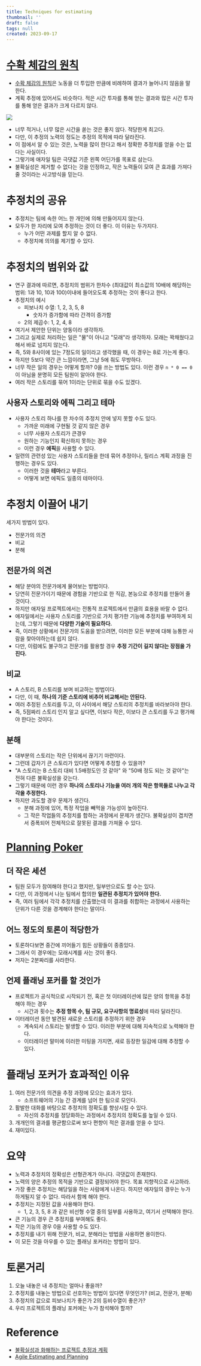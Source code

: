 ```yaml
---
title: Techniques for estimating
thumbnail: ''
draft: false
tags: null
created: 2023-09-17
---
```


# [수확 체감의 원칙](../../Economics/%E1%84%89%E1%85%AE%E1%84%92%E1%85%AA%E1%86%A8%20%E1%84%8E%E1%85%A6%E1%84%80%E1%85%A1%E1%86%B7%E1%84%8B%E1%85%B4%20%E1%84%8B%E1%85%AF%E1%86%AB%E1%84%8E%E1%85%B5%E1%86%A8.md)

* [수확 체감의 원칙](../../Economics/%E1%84%89%E1%85%AE%E1%84%92%E1%85%AA%E1%86%A8%20%E1%84%8E%E1%85%A6%E1%84%80%E1%85%A1%E1%86%B7%E1%84%8B%E1%85%B4%20%E1%84%8B%E1%85%AF%E1%86%AB%E1%84%8E%E1%85%B5%E1%86%A8.md)은 노동을 더 투입한 만큼에 비례하여 결과가 늘어나지 않음을 말한다.
* 계획 추정에 있어서도 비슷하다. 적은 시간 투자를 통해 얻는 결과와 많은 시간 투자를 통해 얻은 결과가 크게 다르지 않다.

![](AgileEstimatingAndPlanning_06_TechniquesForEstimating_0.png)

* 너무 적거나, 너무 많은 시간을 쏟는 것은 좋지 않다. 적당한게 최고다.
* 다만, 이 추정의 노력의 정도는 추정의 목적에 따라 달라진다.
* 이 점에서 알 수 있는 것은, 노력을 많이 한다고 해서 정확한 추정치를 얻을 수는 없다는 사실이다.
* 그렇기에 애자일 팀은 극댓값 기준 왼쪽 어딘가를 목표로 삼는다.
* 불확실성은 제거할 수 없다는 것을 인정하고, 작은 노력들이 모여 큰 효과를 가져다줄 것이라는 사고방식을 믿는다.

# 추정치의 공유

* 추정치는 팀에 속한 어느 한 개인에 의해 만들어지지 않는다.
* 모두가 한 자리에 모여 추정하는 것이 더 좋다. 이 이유는 두가지다.
  * 누가 어떤 과제를 할지 알 수 없다.
  * 추정치에 의의를 제기할 수 있다.

# 추정치의 범위와 값

* 연구 결과에 따르면, 추정치의 범위가 한차수 (최대값이 최소값의 10배에 해당하는 범위: 1과 10, 10과 100)이내에 들어오도록 추정하는 것이 좋다고 한다.
* 추정치의 예시
  * 피보나치 수열: 1, 2, 3, 5, 8
    * 숫자가 증가함에 따라 간격이 증가함
  * 2의 제곱수: 1, 2, 4, 8
* 여기서 제안한 단위는 양동이라 생각하자.
* 그리고 실제로 처리하는 일은 "물"이 아니고 "모래"라 생각하자. 모래는 꽉채웠다고 해서 바로 넘치지 않는다.
* 즉, 5와 8사이에 있는 7정도의 일이라고 생각했을 때, 이 경우는 8로 가는게 좋다.
* 하지만 5보다 약간 큰 느낌이라면, 그냥 5에 줘도 무방하다.
* 너무 작은 일의 경우는 어떻게 할까? 0을 쓰는 방법도 있다. 이런 경우 `n * 0 == 0`이 아님을 분명히 모든 팀원이 알아야 한다.
* 여러 작은 스토리를 묶어 1이라는 단위로 묶을 수도 있겠다.

## 사용자 스토리와 에픽 그리고 테마

* 사용자 스토리 하나를 한 차수의 추정치 안에 넣지 못할 수도 있다.
  * 가까운 미래에 구현될 것 같지 않은 경우
  * 너무 사용자 스토리가 큰경우
  * 원하는 기능인지 확신하지 못하는 경우
  * 이런 경우 **에픽**을 사용할 수 있다.
* 일련의 관련성 있는 사용자 스토리들을 한데 묶어 추정이나, 릴리스 계획 과정을 진행하는 경우도 있다.
  * 이러한 것을 **테마**라고 부른다.
  * 어떻게 보면 에픽도 일종의 테마이다.

# 추정치 이끌어 내기

세가지 방법이 있다.

* 전문가의 의견
* 비교
* 분해

## 전문가의 의견

* 해당 분야의 전문가에게 물어보는 방법이다.
* 당연히 전문가이기 때문에 경험을 기반으로 한 직감, 본능으로 추정치를 만들어 줄 것이다.
* 하지만 애자일 프로젝트에서는 전통적 프로젝트에서 만큼의 효용을 바랄 수 없다.
* 애자일에서는 사용자 스토리를 기반으로 가치 평가한 기능에 추정치를 부여하게 되는데, 그렇기 때문에 **다양한 기술이 필요하다.**
* 즉, 이러한 상황에서 전문가의 도움을 받으려면, 이러한 모든 부분에 대해 능통한 사람을 찾아야하는데 쉽지 않다.
* 다만, 이럼에도 불구하고 전문가를 활용할 경우 **추정 기간이 길지 않다는 장점을 가진다.**

## 비교

* A 스토리, B 스토리를 보며 비교하는 방법이다.
* 다만, 이 때, **하나의 기준 스토리에 비추어 비교해서는 안된다.**
* 여러 추정된 스토리를 두고, 이 사이에서 해당 스토리의 추정치를 바라보아야 한다.
* 즉, 5점짜리 스토리 인지 알고 싶다면, 이보다 작은, 이보다 큰 스토리를 두고 평가해야 한다는 것이다.

## 분해

* 대부분의 스토리는 작은 단위에서 끊기기 마련이다.
* 그런데 갑자기 큰 스토리가 있다면 어떻게 추정할 수 있을까?
* "A 스토리는 B 스토리 대비 1.5배정도인 것 같아" 와 "50배 정도 되는 것 같아"는 전혀 다른 불확실성을 갖는다.
* 그렇기 때문에 이런 경우 **하나의 스토리나 기능을 여러 개의 작은 항목들로 나누고 각각을 추정한다.**
* 하지만 과도할 경우 문제가 생긴다.
  * 분해 과정에 있어, 특정 작업을 빼먹을 가능성이 높아진다.
  * 그 작은 작업들의 추정치를 합하는 과정에서 문제가 생긴다. 불확실성이 겹치면서 증폭되어 전체적으로 잘못된 결과를 가져올 수 있다.

# [Planning Poker](Planning%20Poker.md)

## 더 작은 세션

* 팀원 모두가 참여해야 한다고 했지만, 일부만으로도 할 수는 있다.
* 다만, 이 과정에서 나눈 팀에서 합의한 **일관된 추정치가 있어야 한다.**
* 즉, 여러 팀에서 각각 추정치를 산출했는데 이 결과를 취합하는 과정에서 사용하는 단위가 다른 것을 경계해야 한다는 말이다.

## 어느 정도의 토론이 적당한가

* 토론하다보면 중간에 끼어들기 힘든 상황들이 종종있다.
* 그래서 이 경우에는 모래시계를 사는 것이 좋다.
* 저자는 2분짜리를 사라한다.

## 언제 플래닝 포커를 할 것인가

* 프로젝트가 공식적으로 시작되기 전, 혹은 첫 이터레이션에 많은 양의 항목을 추정해야 하는 경우
  * 시간과 횟수는 **추정 항목 수, 팀 규모, 요구사항의 명료성**에 따라 달라진다.
* 이터레이션 동안 발견된 새로운 스토리를 추정하기 위한 경우
  * 계속되서 스토리는 발생할 수 있다. 이러한 부분에 대해 지속적으로 노력해야 한다.
  * 이터레이션 말미에 이러한 미팅을 가지면, 새로 등장한 일감에 대해 추정할 수 있다.

# 플래닝 포커가 효과적인 이유

1. 여러 전문가의 의견을 추정 과정에 모으는 효과가 있다.
   * 소프트웨어의 기능 간 경계를 넘어 한 팀으로 모인다.
1. 활발한 대화를 바탕으로 추정치의 정확도를 향상시킬 수 있다.
   * 자신의 추정치를 정당화하는 과정에서 추정치의 정확도를 높일 수 있다.
1. 개개인의 결과를 평균함으로써 보다 편향이 적은 결과를 얻을 수 있다.
1. 재미있다.

# 요약

* 노력과 추정치의 정확성은 선형관계가 아니다. 극댓값이 존재한다.
* 노력의 양은 추정의 목적을 기반으로 결정되어야 한다. 목표 지향적으로 사고하라.
* 가장 좋은 추정치는 해당일을 하는 사람에게 나온다. 하지만 애자일의 경우는 누가 하게될지 알 수 없다. 따라서 함께 해야 한다.
* 추정치는 지정된 값을 사용해야 한다.
  * 1, 2, 3, 5, 8 과 같은 비선형 수열 중의 일부를 사용하고, 여기서 선택해야 한다.
* 큰 기능의 경우 큰 추정치를 부여해도 좋다.
* 작은 기능의 경우 0을 사용할 수도 있다.
* 추정치를 내기 위해 전문가, 비교, 분해라는 방법을 사용하면 용이한다.
* 이 모든 것을 아우를 수 있는 플래닝 포커라는 방법이 있다.

# 토론거리

1. 오늘 내놓은 내 추정치는 얼마나 좋을까?
1. 추정치를 내놓는 방법으로 선호하는 방법이 있다면 무엇인가? (비교, 전문가, 분해)
1. 추정치의 값으로 피보나치가 좋은가 2의 등비수열이 좋은가?
1. 우리 프로젝트의 플래닝 포커에는 누가 참석해야 할까?

# Reference

* [불확실성과 화해하는 프로젝트 추정과 계획](http://www.yes24.com/Product/Goods/3067853)
* [Agile Estimating and Planning](https://www.amazon.com/Agile-Estimating-Planning-Mike-Cohn/dp/0131479415)
